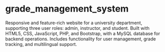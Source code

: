 # grade_management_system
Responsive and feature-rich website for a university department, supporting three user roles: admin, instructor, and student. Built with HTML5, CSS, JavaScript, PHP, and Bootstrap, with a MySQL database for backend operations. Includes functionality for user management, grade tracking, and multilingual support.
